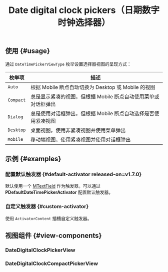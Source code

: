﻿---
title: Date digital clock pickers（日期数字时钟选择器）
desc: "**PDateDigitalClockPicker** 是一个带有数字时钟的日期时间选择组件。"
tag: "预置"
related:
  - /blazor/components/date-pickers
  - /blazor/labs/digital-clocks
  - /blazor/labs/date-time-pickers
---

## 使用 {#usage}

<masa-example file="Examples.labs.date_digital_clock_pickers.Picker"></masa-example>

通过 `DateTimePickerViewType` 枚举设置选择器视图的呈现方式：

| 枚举项     | 描述                                     |
|---------|----------------------------------------|
| `Auto`    | 根据 Mobile 断点自动切换为 Desktop 或 Mobile 的视图 |
| `Compact` | 总是显示紧凑的视图，但根据 Mobile 断点自动使用菜单或对话框弹出    |
| `Dialog`  | 总是使用对话框弹出，但根据 Mobile 断点自动选择是否使用紧凑视图    |
| `Desktop` | 桌面视图，使用非紧凑视图并使用菜单弹出                    |
| `Mobile`  | 移动端视图，使用紧凑视图并使用对话框弹出                   |

## 示例 {#examples}

### 配置默认触发器 {#default-activator released-on=v1.7.0}

默认使用一个 [MTextField](/blazor/components/text-fields) 作为触发器。可以通过 **PDefaultDateTimePickerActivator** 配置默认触发器。

<masa-example file="Examples.labs.date_digital_clock_pickers.DefaultActivator"></masa-example>

### 自定义触发器 {#custom-activator}

使用 `ActivatorContent` 插槽自定义触发器。

<masa-example file="Examples.labs.date_digital_clock_pickers.CustomActivator"></masa-example>

## 视图组件 {#view-components}

### DateDigitalClockPickerView

<masa-example file="Examples.labs.date_digital_clock_pickers.Default"></masa-example>

### DateDigitalClockCompactPickerView

<masa-example file="Examples.labs.date_digital_clock_pickers.Compact"></masa-example>
